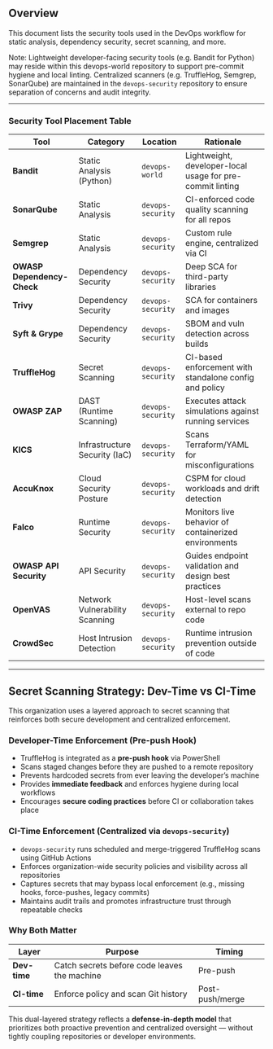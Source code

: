 ## Overview

This document lists the security tools used in the DevOps workflow for static analysis, dependency security, secret scanning, and more.

Note: Lightweight developer-facing security tools (e.g. Bandit for Python) may reside within this devops-world repository to support pre-commit hygiene and local linting. Centralized scanners (e.g. TruffleHog, Semgrep, SonarQube) are maintained in the `devops-security` repository to ensure separation of concerns and audit integrity.

---

### Security Tool Placement Table

| Tool                       | Category                        | Location           | Rationale                                                                 |
|----------------------------|----------------------------------|--------------------|---------------------------------------------------------------------------|
| **Bandit**                 | Static Analysis (Python)         | `devops-world`     | Lightweight, developer-local usage for pre-commit linting                |
| **SonarQube**              | Static Analysis                  | `devops-security`  | CI-enforced code quality scanning for all repos                          |
| **Semgrep**                | Static Analysis                  | `devops-security`  | Custom rule engine, centralized via CI                                   |
| **OWASP Dependency-Check**| Dependency Security              | `devops-security`  | Deep SCA for third-party libraries                                       |
| **Trivy**                 | Dependency Security              | `devops-security`  | SCA for containers and images                                            |
| **Syft & Grype**          | Dependency Security              | `devops-security`  | SBOM and vuln detection across builds                                    |
| **TruffleHog**            | Secret Scanning                  | `devops-security`  | CI-based enforcement with standalone config and policy                   |
| **OWASP ZAP**             | DAST (Runtime Scanning)          | `devops-security`  | Executes attack simulations against running services                     |
| **KICS**                  | Infrastructure Security (IaC)    | `devops-security`  | Scans Terraform/YAML for misconfigurations                               |
| **AccuKnox**              | Cloud Security Posture           | `devops-security`  | CSPM for cloud workloads and drift detection                             |
| **Falco**                 | Runtime Security                 | `devops-security`  | Monitors live behavior of containerized environments                     |
| **OWASP API Security**    | API Security                     | `devops-security`  | Guides endpoint validation and design best practices                     |
| **OpenVAS**               | Network Vulnerability Scanning   | `devops-security`  | Host-level scans external to repo code                                   |
| **CrowdSec**              | Host Intrusion Detection         | `devops-security`  | Runtime intrusion prevention outside of code                             |

---
## Secret Scanning Strategy: Dev-Time vs CI-Time

This organization uses a layered approach to secret scanning that reinforces both secure development and centralized enforcement.

### Developer-Time Enforcement (Pre-push Hook)

- TruffleHog is integrated as a **pre-push hook** via PowerShell  
- Scans staged changes before they are pushed to a remote repository  
- Prevents hardcoded secrets from ever leaving the developer’s machine  
- Provides **immediate feedback** and enforces hygiene during local workflows  
- Encourages **secure coding practices** before CI or collaboration takes place

### CI-Time Enforcement (Centralized via `devops-security`)

- `devops-security` runs scheduled and merge-triggered TruffleHog scans using GitHub Actions  
- Enforces organization-wide security policies and visibility across all repositories  
- Captures secrets that may bypass local enforcement (e.g., missing hooks, force-pushes, legacy commits)  
- Maintains audit trails and promotes infrastructure trust through repeatable checks

### Why Both Matter

| Layer          | Purpose                                       | Timing           |
|----------------|-----------------------------------------------|------------------|
| **Dev-time**   | Catch secrets before code leaves the machine  | Pre-push         |
| **CI-time**    | Enforce policy and scan Git history           | Post-push/merge  |

This dual-layered strategy reflects a **defense-in-depth model** that prioritizes both proactive prevention and centralized oversight — without tightly coupling repositories or developer environments.

